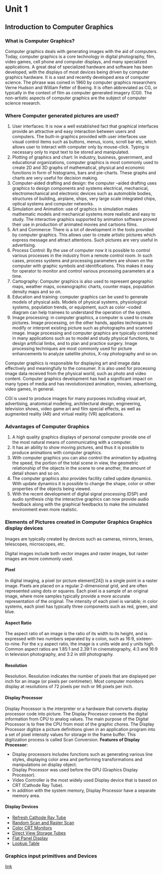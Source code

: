 # Unit 1
## Introduction to Computer Graphics

### What is Computer Graphics?
Computer graphics deals with generating images with the aid of computers. Today, computer graphics is a core technology in digital photography, film, video games, cell phone and computer displays, and many specialized applications. A great deal of specialized hardware and software has been developed, with the displays of most devices being driven by computer graphics hardware. It is a vast and recently developed area of computer science. The phrase was coined in 1960 by computer graphics researchers Verne Hudson and William Fetter of Boeing. It is often abbreviated as CG, or typically in the context of film as computer generated imagery (CGI). The non-artistic aspects of computer graphics are the subject of computer science research.

### Where Computer generated pictures are used?
1. User interfaces: It is now a well established fact that graphical interfaces provide an attractive and easy interaction between users and computers. The built-in graphics provided with user interfaces use visual control items such as buttons, menus, icons, scroll bar etc, which allows user to interact with computer only by mouse-click. Typing is necessary only to input text to be stored and manipulated.
2. Plotting of graphics and chart: In industry, business, government, and educational organizations, computer graphics is most commonly used to create 2D and 3D graphs of mathematical, physical and economic functions in form of histograms, bars and pie-charts. These graphs and charts are very useful for decision making.
3. Computer-aided drafting and design: the computer –aided drafting uses graphics to design components and systems electrical, mechanical, electromechanical and electronic devices such as automobile bodies, structures of building, airplane, ships, very large scale integrated chips, optical systems and computer networks.
4. Simulation and Animation: use of graphics in simulation makes mathematic models and mechanical systems more realistic and easy to study. The interactive graphics supported by animation software proved their use in production of animated movies
and cartoons films.
5. Art and Commerce: There is a lot of development in the tools provided by computer graphics. This allows user to create artistic pictures which express message and attract attentions. Such pictures are very useful in advertising.
6. Process Control: By the use of computer now it is possible to control various processes in the industry from a remote control room. In such cases, process systems and processing parameters are shown on the computer with graphic
symbols and identifications. This makes it easy for operator to monitor and control various processing parameters at a time.
7. Cartography: Computer graphics is also used to represent geographic maps, weather maps, oceanographic charts, counter maps, population density maps and so on.
8. Education and training: computer graphics can be used to generate models of physical aids. Models of physical systems, physiological systems, population trends,
or equipment, such as color –coded diagram can help trainees to understand the operation of the system.
9. Image processing: in computer graphics, a computer is used to create pictures. Image processing, on the other hands, applies techniques to modify or interpret existing picture such as photographs and scanned image. Image processing and computer graphics are typically combined in many applications such as to model and study physical functions, to design artificial limbs, and to plan and practice surgery. Image processing techniques are most commonly used for picture enhancements to analyze satellite photos, X-ray photography and so on.

Computer graphics is responsible for displaying art and image data effectively and meaningfully to the consumer. It is also used for processing image data received from the physical world, such as photo and video content. Computer graphics development has had a significant impact on many types of media and has revolutionized animation, movies, advertising, video games, in general.

CGI is used to produce images for many purposes including visual art, advertising, anatomical modeling, architectural design, engineering, television shows, video game art and film special effects,  as well as augmented  reality (AR) and virtual reality (VR) applications.


### Advantages of Computer Graphics
1. A high quality graphics displays of personal computer provide one of the most natural means of communicating with a computer.
2. It has an ability to show moving pictures, and thus it is possible to produce animations with computer  graphics.
3. With computer graphics you can also control the animation by adjusting the speed, the portion of the total scene in view, the geometric relationship of the objects in the scene to one another, the amount of detail shown and so on.
4. The computer graphics also provides facility called update dynamics. With update dynamics it is possible to change the shape, color or other properties of the objects being viewed.
5. With the recent development of digital signal processing (DSP) and audio synthesis chip the interactive graphics can now provide audio feedback along with the graphical feedbacks to make the simulated environment even more realistic.

### Elements of Pictures created in Computer Graphics Graphics display devices

Images are typically created by devices such as cameras, mirrors, lenses, telescopes, microscopes, etc.

Digital images include both vector images and raster images, but raster images are more commonly used.

#### Pixel
In digital imaging, a pixel (or picture element[24]) is a single point in a raster image. Pixels are placed on a regular 2-dimensional grid, and are often represented using dots or squares. Each pixel is a sample of an original image, where more samples typically provide a more accurate representation of the original. The intensity of each pixel is variable; in color systems, each pixel has typically three components such as red, green, and blue.

#### Aspect Ratio
The aspect ratio of an image is the ratio of its width to its height, and is expressed with two numbers separated by a colon, such as 16:9, sixteen-to-nine. For the x:y aspect ratio, the image is x units wide and y units high. Common aspect ratios are 1.85:1 and 2.39:1 in cinematography, 4:3 and 16:9 in television photography, and 3:2 in still photography.

#### Resolution
Resolution. Resolution indicates the number of pixels that are displayed per inch for an image (or pixels per centimeter). Most computer monitors display at resolutions of 72 pixels per inch or 96 pixels per inch.

#### Display Processor
Display Processor is the interpreter or a hardware that converts display processor code into picture. The Display Processor converts the digital information from CPU to analog values. The main purpose of the Digital Processor is to free the CPU from most of the graphic chores. The Display Processor digitize a picture definitions given in an application program into a set of pixel intensity values for storage in the frame buffer. This digitization process is called Scan Conversion.
__Features of Display Processor:__
* Display processors includes functions such as generating various line styles, displaying color area and performing transformations and manipulations on display object.
* Display Processor was used before the GPU (Graphics Display Processor).
* Video Controller is the most widely used Display device that is based on CRT (Cathode Ray Tube).
* In addition with the system memory, Display Processor have a separate memory area.
#### Display Devices
* [Refresh Cathode Ray Tube](https://www.geeksforgeeks.org/refresh-crt-and-interlacing-in-computer-graphics/#:~:text=WORKING%20OF%20REFRESH%20CRT%20%3A,electrons%20in%20the%20vacuum%20tube%20.)
* [Random Scan and Raster Scan](https://www.geeksforgeeks.org/difference-between-raster-scan-and-random-scan/)
* [Color CRT Monitors](https://www.geeksforgeeks.org/what-is-color-crt-display/#:~:text=The%20color%20CRT%20display%20is,to%20produce%20colors%20or%20light.)
* [Direct View Storage Tubes](https://www.geeksforgeeks.org/direct-view-storage-tube/)
* [Flat Panel Display](https://www.geeksforgeeks.org/flat-panel-display/)
* [Lookup Table](https://www.computerhope.com/jargon/l/lookup-table.htm)

### Graphics input primitives and Devices
[link](https://www.javatpoint.com/computer-graphics-input-devices)